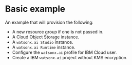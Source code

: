 # Basic example

An example that will provision the following:
- A new resource group if one is not passed in.
- A Cloud Object Storage instance.
- A `watsonx.ai Studio` instance.
- A `watsonx.ai Runtime` instance.
- Configure the `watsonx.ai` profile for IBM Cloud user.
- Create a IBM `watsonx.ai` project without KMS encryption.
